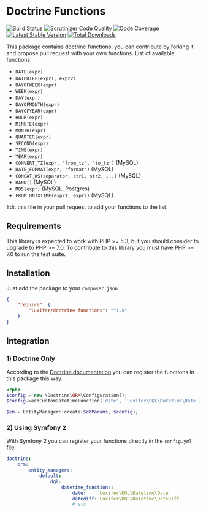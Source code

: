 Doctrine Functions
==================

[![Build Status](https://travis-ci.org/luxifer/doctrine-functions.svg?branch=master)](https://travis-ci.org/luxifer/doctrine-functions) [![Scrutinizer Code Quality](https://scrutinizer-ci.com/g/luxifer/doctrine-functions/badges/quality-score.png?s=32406f6c6df4378a2f352bd062707d3c7a0216ea)](https://scrutinizer-ci.com/g/luxifer/doctrine-functions/) [![Code Coverage](https://scrutinizer-ci.com/g/luxifer/doctrine-functions/badges/coverage.png?s=6701d974c062e2c98ec2a556ba8ba4db76667e68)](https://scrutinizer-ci.com/g/luxifer/doctrine-functions/) [![Latest Stable Version](https://poser.pugx.org/luxifer/doctrine-functions/v/stable.png)](https://packagist.org/packages/luxifer/doctrine-functions) [![Total Downloads](https://poser.pugx.org/luxifer/doctrine-functions/downloads.png)](https://packagist.org/packages/luxifer/doctrine-functions)

This package contains doctrine functions, you can contribute by forking it and propose pull request with your own functions.
List of available functions:

* `DATE(expr)`
* `DATEDIFF(expr1, expr2)`
* `DAYOFWEEK(expr)`
* `WEEK(expr)`
* `DAY(expr)`
* `DAYOFMONTH(expr)`
* `DAYOFYEAR(expr)`
* `HOUR(expr)`
* `MINUTE(expr)`
* `MONTH(expr)`
* `QUARTER(expr)`
* `SECOND(expr)`
* `TIME(expr)`
* `YEAR(expr)`
* `CONVERT_TZ(expr, 'from_tz', 'to_tz')` (MySQL)
* `DATE_FORMAT(expr, 'format')` (MySQL)
* `CONCAT_WS(separator, str1, str2, ...)` (MySQL)
* `RAND()` (MySQL)
* `MD5(expr)` (MySQL, Postgres)
* `FROM_UNIXTIME(expr1, expr2)` (MySQL)

Edit this file in your pull request to add your functions to the list.

Requirements
------------

This library is expected to work with PHP >= 5.3, but you should consider to upgrade to PHP >= 7.0. To contribute to this library you must have PHP >= 7.0 to run the test suite.

Installation
------------

Just add the package to your `composer.json`

```json
{
    "require": {
        "luxifer/doctrine-functions": "^1.5"
    }
}
```

Integration
-----------

### 1) Doctrine Only

According to the [Doctrine documentation](http://doctrine-orm.readthedocs.org/en/latest/cookbook/dql-user-defined-functions.html "Doctrine documentation") you can register the functions in this package this way.

```php
<?php
$config = new \Doctrine\ORM\Configuration();
$config->addCustomDatetimeFunction('date', 'Luxifer\DQL\Datetime\Date');

$em = EntityManager::create($dbParams, $config);
```

### 2) Using Symfony 2

With Symfony 2 you can register your functions directly in the `config.yml` file.

```yaml
doctrine:
    orm:
        entity_managers:
            default:
                dql:
                    datetime_functions:
                        date:     Luxifer\DQL\Datetime\Date
                        datediff: Luxifer\DQL\Datetime\DateDiff
                        # etc
```
